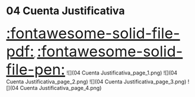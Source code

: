 # 04 Cuenta Justificativa
<a href="../04 Cuenta Justificativa.pdf" style="font-size: 40px;">   :fontawesome-solid-file-pdf:</a>,
<a href="../04 Cuenta Justificativa.html" style="font-size: 40px;">    :fontawesome-solid-file-pen:</a>
![](04 Cuenta Justificativa_page_1.png)
![](04 Cuenta Justificativa_page_2.png)
![](04 Cuenta Justificativa_page_3.png)
![](04 Cuenta Justificativa_page_4.png)

